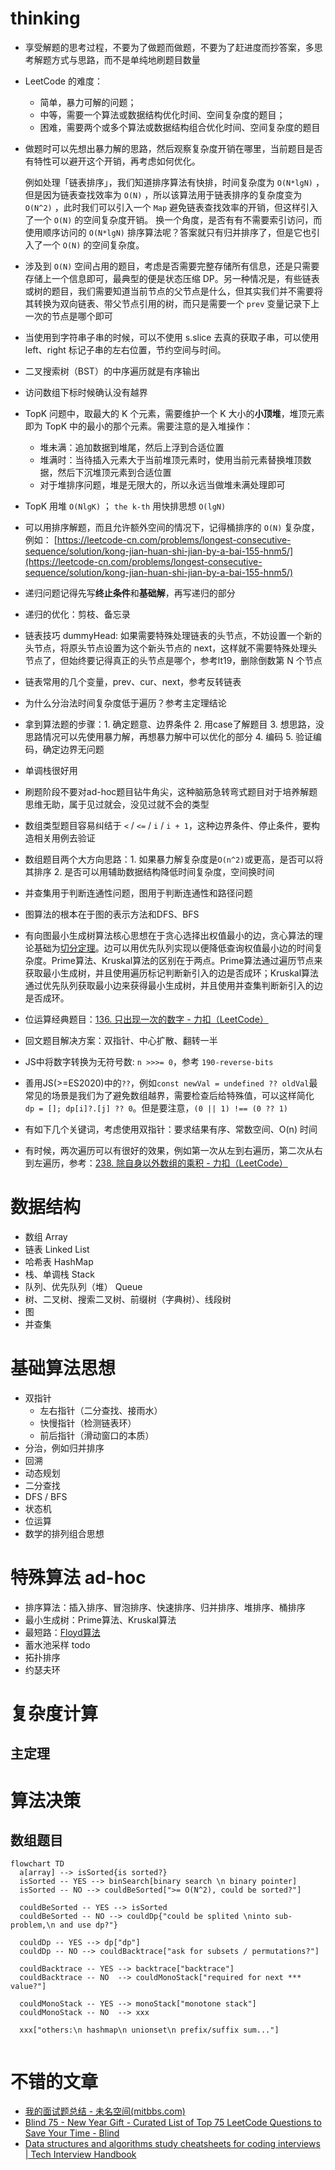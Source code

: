 # thinking

- 享受解题的思考过程，不要为了做题而做题，不要为了赶进度而抄答案，多思考解题方式与思路，而不是单纯地刷题目数量

- LeetCode 的难度：
  - 简单，暴力可解的问题；
  - 中等，需要一个算法或数据结构优化时间、空间复杂度的题目；
  - 困难，需要两个或多个算法或数据结构组合优化时间、空间复杂度的题目

- 做题时可以先想出暴力解的思路，然后观察复杂度开销在哪里，当前题目是否有特性可以避开这个开销，再考虑如何优化。

  例如处理「链表排序」，我们知道排序算法有快排，时间复杂度为 `O(N*lgN)` ，但是因为链表查找效率为 `O(N)` ，所以该算法用于链表排序的复杂度变为 `O(N^2)` ，此时我们可以引入一个 `Map` 避免链表查找效率的开销，但这样引入了一个 `O(N)` 的空间复杂度开销。
  换一个角度，是否有有不需要索引访问，而使用顺序访问的 `O(N*lgN)` 排序算法呢？答案就只有归并排序了，但是它也引入了一个 `O(N)` 的空间复杂度。

- 涉及到 `O(N)` 空间占用的题目，考虑是否需要完整存储所有信息，还是只需要存储上一个信息即可，最典型的便是状态压缩 DP。另一种情况是，有些链表或树的题目，我们需要知道当前节点的父节点是什么，但其实我们并不需要将其转换为双向链表、带父节点引用的树，而只是需要一个 `prev` 变量记录下上一次的节点是哪个即可

- 当使用到字符串子串的时候，可以不使用 s.slice 去真的获取子串，可以使用 left、right 标记子串的左右位置，节约空间与时间。

- 二叉搜索树（BST）的中序遍历就是有序输出

- 访问数组下标时候确认没有越界

- TopK 问题中，取最大的 K 个元素，需要维护一个 K 大小的**小顶堆**，堆顶元素即为 TopK 中的最小的那个元素。需要注意的是入堆操作：
  - 堆未满：追加数据到堆尾，然后上浮到合适位置
  - 堆满时：当待插入元素大于当前堆顶元素时，使用当前元素替换堆顶数据，然后下沉堆顶元素到合适位置
  - 对于堆排序问题，堆是无限大的，所以永远当做堆未满处理即可

- TopK 用堆 `O(NlgK)` ； `the k-th` 用快排思想 `O(lgN)`

- 可以用排序解题，而且允许额外空间的情况下，记得桶排序的 `O(N)` 复杂度，例如： [https://leetcode-cn.com/problems/longest-consecutive-sequence/solution/kong-jian-huan-shi-jian-by-a-bai-155-hnm5/](https://leetcode-cn.com/problems/longest-consecutive-sequence/solution/kong-jian-huan-shi-jian-by-a-bai-155-hnm5/)

- 递归问题记得先写**终止条件**和**基础解**，再写递归的部分

- 递归的优化：剪枝、备忘录

- 链表技巧 dummyHead: 如果需要特殊处理链表的头节点，不妨设置一个新的头节点，将原头节点设置为这个新头节点的 next，这样就不需要特殊处理头节点了，但始终要记得真正的头节点是哪个，参考lt19，删除倒数第 N 个节点

- 链表常用的几个变量，prev、cur、next，参考反转链表

- 为什么分治法时间复杂度低于遍历？参考主定理结论

- 拿到算法题的步骤：1. 确定题意、边界条件 2. 用case了解题目 3. 想思路，没思路情况可以先使用暴力解，再想暴力解中可以优化的部分 4. 编码 5. 验证编码，确定边界无问题

- 单调栈很好用

- 刷题阶段不要对ad-hoc题目钻牛角尖，这种脑筋急转弯式题目对于培养解题思维无助，属于见过就会，没见过就不会的类型

- 数组类型题目容易纠结于 `<` / `<=` / `i` / `i + 1`，这种边界条件、停止条件，要构造相关用例去验证

- 数组题目两个大方向思路：1. 如果暴力解复杂度是`O(n^2)`或更高，是否可以将其排序 2. 是否可以用辅助数据结构降低时间复杂度，空间换时间

- 并查集用于判断连通性问题，图用于判断连通性和路径问题

- 图算法的根本在于图的表示方法和DFS、BFS

- 有向图最小生成树算法核心思想在于贪心选择出权值最小的边，贪心算法的理论基础为[切分定理](https://www.cnblogs.com/xiehongfeng100/p/4489711.html)。边可以用优先队列实现以便降低查询权值最小边的时间复杂度。Prime算法、Kruskal算法的区别在于两点。Prime算法通过遍历节点来获取最小生成树，并且使用遍历标记判断新引入的边是否成环；Kruskal算法通过优先队列获取最小边来获得最小生成树，并且使用并查集判断新引入的边是否成环。

- 位运算经典题目：[136. 只出现一次的数字 - 力扣（LeetCode）](https://leetcode.cn/problems/single-number/)

- 回文题目解决方案：双指针、中心扩散、翻转一半

- JS中将数字转换为无符号数: `n >>>= 0`，参考 `190-reverse-bits`

- 善用JS(>=ES2020)中的`??`，例如`const newVal = undefined ?? oldVal`最常见的场景是我们为了避免数组越界，需要检查后给特殊值，可以这样简化 `dp = []; dp[i]?.[j] ?? 0`。但是要注意，`(0 || 1) !== (0 ?? 1)` 

- 有如下几个关键词，考虑使用双指针：要求结果有序、常数空间、O(n) 时间

- 有时候，两次遍历可以有很好的效果，例如第一次从左到右遍历，第二次从右到左遍历，参考：[238. 除自身以外数组的乘积 - 力扣（LeetCode）](https://leetcode.cn/problems/product-of-array-except-self/)


# 数据结构

- 数组 Array
- 链表 Linked List
- 哈希表 HashMap
- 栈、单调栈 Stack
- 队列、优先队列（堆） Queue
- 树、二叉树、搜索二叉树、前缀树（字典树）、线段树
- 图
- 并查集

# 基础算法思想

- 双指针
  - 左右指针（二分查找、接雨水）
  - 快慢指针（检测链表环）
  - 前后指针（滑动窗口的本质）
- 分治，例如归并排序
- 回溯
- 动态规划
- 二分查找
- DFS / BFS
- 状态机
- 位运算
- 数学的排列组合思想

# 特殊算法 ad-hoc

- 排序算法：插入排序、冒泡排序、快速排序、归并排序、堆排序、桶排序
- 最小生成树：Prime算法、Kruskal算法
- 最短路：[Floyd算法](https://zhuanlan.zhihu.com/p/72248451)
- 蓄水池采样 todo
- 拓扑排序
- 约瑟夫环

# 复杂度计算

## 主定理

# 算法决策

## 数组题目

```mermaid
flowchart TD
  a[array] --> isSorted{is sorted?}
  isSorted -- YES --> binSearch[binary search \n binary pointer]
  isSorted -- NO --> couldBeSorted[">= O(N^2), could be sorted?"]
  
  couldBeSorted -- YES --> isSorted
  couldBeSorted -- NO --> couldDp{"could be splited \ninto sub-problem,\n and use dp?"}
  
  couldDp -- YES --> dp["dp"]
  couldDp -- NO --> couldBacktrace["ask for subsets / permutations?"]
  
  couldBacktrace -- YES --> backtrace["backtrace"]
  couldBacktrace -- NO  --> couldMonoStack["required for next *** value?"]
  
  couldMonoStack -- YES --> monoStack["monotone stack"]
  couldMonoStack -- NO  --> xxx
  
  xxx["others:\n hashmap\n unionset\n prefix/suffix sum..."]
  
```

# 不错的文章

- [我的面试题总结 - 未名空间(mitbbs.com)](http://www.mitbbs.co.nz/article_t/JobHunting/32564237.html)
- [Blind 75 - New Year Gift - Curated List of Top 75 LeetCode Questions to Save Your Time - Blind](https://www.teamblind.com/post/New-Year-Gift---Curated-List-of-Top-75-LeetCode-Questions-to-Save-Your-Time-OaM1orEU)
- [Data structures and algorithms study cheatsheets for coding interviews | Tech Interview Handbook](https://www.techinterviewhandbook.org/algorithms/study-cheatsheet/)